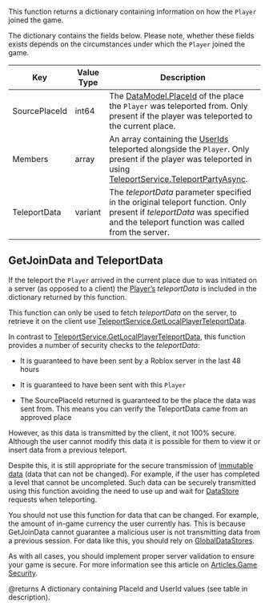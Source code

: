 This function returns a dictionary containing information on how the `Player` joined the game.

The dictionary contains the fields below. Please note, whether these fields exists depends on the circumstances under which the `Player` joined the game.

| Key | Value Type | Description |
| --- | --- | --- |
| SourcePlaceId | int64 | The [DataModel.PlaceId](https://developer.roblox.com/api-reference/property/DataModel/PlaceId) of the place the `Player` was teleported from. Only present if the player was teleported to the current place. |
| Members | array | An array containing the [UserIds](https://developer.roblox.com/api-reference/property/Player/UserId) teleported alongside the `Player`. Only present if the player was teleported in using [TeleportService.TeleportPartyAsync](https://developer.roblox.com/api-reference/function/TeleportService/TeleportPartyAsync). |
| TeleportData | variant | The _teleportData_ parameter specified in the original teleport function. Only present if _teleportData_ was specified and the teleport function was called from the server. |

## GetJoinData and TeleportData

If the teleport the `Player` arrived in the current place due to was initiated on a server (as opposed to a client) the [Player’s](https://developer.roblox.com/api-reference/class/Player) *teleportData* is included in the dictionary returned by this function.

This function can only be used to fetch *teleportData* on the server, to retrieve it on the client use [TeleportService.GetLocalPlayerTeleportData](https://developer.roblox.com/api-reference/function/TeleportService/GetLocalPlayerTeleportData).

In contrast to [TeleportService.GetLocalPlayerTeleportData](https://developer.roblox.com/api-reference/function/TeleportService/GetLocalPlayerTeleportData), this function provides a number of security checks to the *teleportData*:

 - It is guaranteed to have been sent by a Roblox server in the last 48 hours

 - It is guaranteed to have been sent with this `Player`

 - The SourcePlaceId returned is guaranteed to be the place the data was sent from. This means you can verify the TeleportData came from an approved place

However, as this data is transmitted by the client, it not 100% secure. Although the user cannot modify this data it is possible for them to view it or insert data from a previous teleport.

Despite this, it is still appropriate for the secure transmission of [immutable data][1] (data that can not be changed). For example, if the user has completed a level that cannot be uncompleted. Such data can be securely transmitted using this function avoiding the need to use up and wait for [DataStore](https://developer.roblox.com/api-reference/class/GlobalDataStore) requests when teleporting.

You should not use this function for data that can be changed. For example, the amount of in-game currency the user currently has. This is because GetJoinData cannot guarantee a malicious user is not transmitting data from a previous session. For data like this, you should rely on [GlobalDataStores](https://developer.roblox.com/api-reference/class/GlobalDataStore).

As with all cases, you should implement proper server validation to ensure your game is secure. For more information see this article on [Articles.Game Security](https://developer.roblox.com/search#stq=Game%20Security).

[1]: https://en.wikipedia.org/wiki/Immutable_object
@returns A dictionary containing PlaceId and UserId values (see table in description).